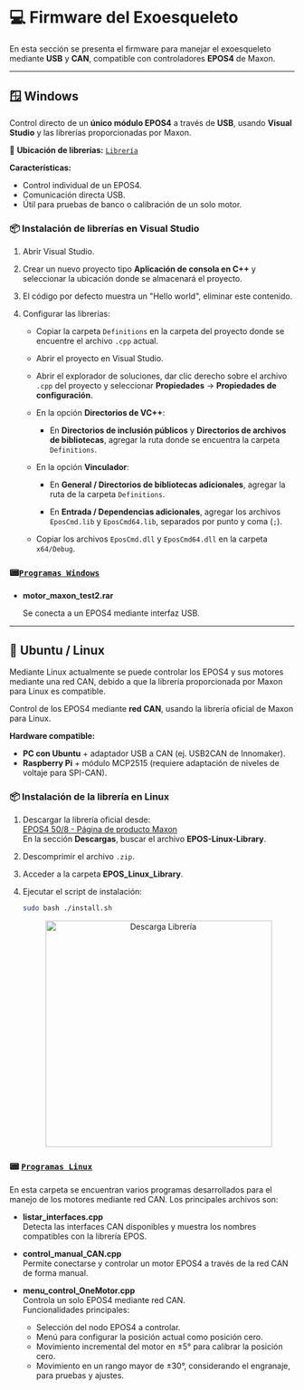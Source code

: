 # 💻 Firmware del Exoesqueleto

En esta sección se presenta el firmware para manejar el exoesqueleto mediante **USB** y **CAN**, compatible con controladores **EPOS4** de Maxon.  

---

## 🪟 Windows  
Control directo de un **único módulo EPOS4** a través de **USB**, usando **Visual Studio** y las librerías proporcionadas por Maxon.  

📂 **Ubicación de librerías:** [`Librería`](../Firmware/windows_programs/Libraries/)  

**Características:**
- Control individual de un EPOS4.
- Comunicación directa USB.
- Útil para pruebas de banco o calibración de un solo motor.

### 📦 Instalación de librerías en Visual Studio

1. Abrir Visual Studio.

2. Crear un nuevo proyecto tipo **Aplicación de consola en C++** y seleccionar la ubicación donde se almacenará el proyecto.

3. El código por defecto muestra un "Hello world", eliminar este contenido.

4. Configurar las librerías:

   - Copiar la carpeta `Definitions` en la carpeta del proyecto donde se encuentre el archivo `.cpp` actual.

   - Abrir el proyecto en Visual Studio.

   - Abrir el explorador de soluciones, dar clic derecho sobre el archivo `.cpp` del proyecto y seleccionar **Propiedades** → **Propiedades de configuración**.

   - En la opción **Directorios de VC++**:

     - En **Directorios de inclusión públicos** y **Directorios de archivos de bibliotecas**, agregar la ruta donde se encuentra la carpeta `Definitions`.

   - En la opción **Vinculador**:

     - En **General / Directorios de bibliotecas adicionales**, agregar la ruta de la carpeta `Definitions`.

     - En **Entrada / Dependencias adicionales**, agregar los archivos `EposCmd.lib` y `EposCmd64.lib`, separados por punto y coma (`;`).

   - Copiar los archivos `EposCmd.dll` y `EposCmd64.dll` en la carpeta `x64/Debug`.


### 📟[`Programas Windows`](../Firmware/windows_programs/)  

- **motor_maxon_test2.rar**

  Se conecta a un EPOS4 mediante interfaz USB. 

---

## 🐧 Ubuntu / Linux 
Mediante Linux actualmente se puede controlar los EPOS4 y sus motores mediante una red CAN, debido a que la librería proporcionada por Maxon para Linux es compatible. 

Control de los EPOS4 mediante **red CAN**, usando la librería oficial de Maxon para Linux.  

**Hardware compatible:**
- **PC con Ubuntu** + adaptador USB a CAN (ej. USB2CAN de Innomaker).
- **Raspberry Pi** + módulo MCP2515 (requiere adaptación de niveles de voltaje para SPI-CAN).


### 📦 Instalación de la librería en Linux
1. Descargar la librería oficial desde:  
   [EPOS4 50/8 - Página de producto Maxon](https://www.maxongroup.com/maxon/view/product/control/Positionierung/EPOS-4/504384)  
   En la sección **Descargas**, buscar el archivo **EPOS-Linux-Library**.

2. Descomprimir el archivo `.zip`.

3. Acceder a la carpeta **EPOS_Linux_Library**.

4. Ejecutar el script de instalación:
   ```bash
   sudo bash ./install.sh
    ```

   <p align="center">
     <img src="src/instalar.png" alt="Descarga Librería" width="400"/>
   </p>


### 📟 [`Programas Linux`](../Firmware/linux_programs/)

En esta carpeta se encuentran varios programas desarrollados para el manejo de los motores mediante red CAN. Los principales archivos son:

- **listar_interfaces.cpp**  
  Detecta las interfaces CAN disponibles y muestra los nombres compatibles con la librería EPOS.

- **control_manual_CAN.cpp**  
  Permite conectarse y controlar un motor EPOS4 a través de la red CAN de forma manual.

- **menu_control_OneMotor.cpp**  
  Controla un solo EPOS4 mediante red CAN.  
  Funcionalidades principales:
  - Selección del nodo EPOS4 a controlar.
  - Menú para configurar la posición actual como posición cero.
  - Movimiento incremental del motor en ±5° para calibrar la posición cero.
  - Movimiento en un rango mayor de ±30°, considerando el engranaje, para pruebas y ajustes.
